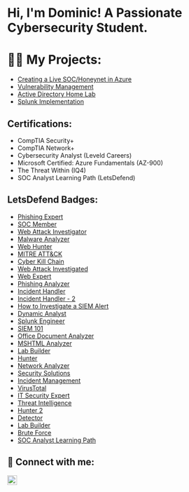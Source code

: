 <h1>Hi, I'm Dominic! A Passionate Cybersecurity Student. </h1>

<h1>👨‍💻 My Projects:</h1>

  - [Creating a Live SOC/Honeynet in Azure](https://github.com/Dmarsh1935/Azure-SOC)
  - [Vulnerability Management](https://github.com/Dmarsh1935/Vulnerability-Management)
  - [Active Directory Home Lab](https://github.com/Dmarsh1935/AD-Lab)
  - [Splunk Implementation](https://github.com/Dmarsh1935/Splunk-Implementation)




## Certifications: 
- CompTIA Security+ 
- CompTIA Network+
- Cybersecurity Analyst (Leveld Careers)
- Microsoft Certified: Azure Fundamentals (AZ-900)
- The Threat Within (IQ4)
- SOC Analyst Learning Path (LetsDefend)


## LetsDefend Badges:
- [Phishing Expert](https://app.letsdefend.io/my-badges/detail/a7f16098-15b9-43ff-bb75-9cab6020f8a2)
- [SOC Member](https://app.letsdefend.io/my-badges/detail/e01d502e-067f-44e2-9507-8373eb2663b2)
- [Web Attack Investigator](https://app.letsdefend.io/my-badges/detail/a5f9d307-1107-40c7-998e-ca09ec93d6db)
- [Malware Analyzer](https://app.letsdefend.io/my-badges/detail/3fe22dab-3b38-4fa0-8e80-c7fd89863594)
- [Web Hunter](https://app.letsdefend.io/my-badges/detail/b6589dc3-e2d8-406d-924d-a84ed0d4efde)
- [MITRE ATT&CK](https://app.letsdefend.io/my-badges/detail/7f5a3a70-326e-4adc-8fbc-e24f1fa1b51f)
- [Cyber Kill Chain](https://app.letsdefend.io/my-badges/detail/b91e3ff1-6d5b-42ac-83a9-a47ae6d34674)
- [Web Attack Investigated](https://app.letsdefend.io/my-badges/detail/4c324635-a1e3-4294-9038-3218e0641c92)
- [Web Expert](https://app.letsdefend.io/my-badges/detail/4c324635-a1e3-4294-9038-3218e0641c92)
- [Phishing Analyzer](https://app.letsdefend.io/my-badges/detail/b009b1d5-8d03-4c5e-bd04-a5fbe49d5fd2)
- [Incident Handler](https://app.letsdefend.io/my-badges/detail/6b7579b3-3081-4458-8f40-77b53f2fab24)
- [Incident Handler - 2](https://app.letsdefend.io/my-badges/detail/6b7579b3-3081-4458-8f40-77b53f2fab24)
- [How to Investigate a SIEM Alert](https://app.letsdefend.io/my-badges/detail/f866a069133b4c9c8dc51b1839dff3f3)
- [Dynamic Analyst](https://app.letsdefend.io/my-badges/detail/801592c1db7f4c79b5eade41a0c7d310)
- [Splunk Engineer](https://app.letsdefend.io/my-badges/detail/cd19bcd8b32146668ca55b61afd5d9ef)
- [SIEM 101](https://app.letsdefend.io/my-badges/detail/5c91c895e22d4c6e9d51670bfd8bf77b)
- [Office Document Analyzer](https://app.letsdefend.io/my-rewards/detail/cb531b3bcf1249a2887a584c254d161f)
- [MSHTML Analyzer](https://app.letsdefend.io/my-rewards/detail/a9a69b9898554ee19e32b037735e8457)
- [Lab Builder](https://app.letsdefend.io/my-rewards/detail/37abdc4a69964fa6a7c287fcd201d1ab)
- [Hunter](https://app.letsdefend.io/my-rewards/detail/e4f91535945648129f301b814f6db468)
- [Network Analyzer](https://app.letsdefend.io/my-rewards/detail/29677bad98be4e34bea0bc722572704d)
- [Security Solutions](https://app.letsdefend.io/my-rewards/detail/81f272e70a1f4acc8479a28887e5bcf4)
- [Incident Management](https://app.letsdefend.io/my-rewards/detail/eea3af56fda144efb77a1bb428b7fa68)
- [VirusTotal](https://app.letsdefend.io/my-rewards/detail/707f4325f65641b2a3ea512e551381ac)
- [IT Security Expert](https://app.letsdefend.io/my-rewards/detail/3c9172aa39674587bc98811ec2e467e9)
- [Threat Intelligence](https://app.letsdefend.io/my-rewards/detail/a4020a86ac22483fa7db3fe6ceec5edb)
- [Hunter 2](https://app.letsdefend.io/my-rewards/detail/377aba55355b48b392950cd185687014)
- [Detector](https://app.letsdefend.io/my-rewards/detail/11ab502e0f3e4b0ea58e1d4ab0996fc5)
- [Lab Builder](https://app.letsdefend.io/my-rewards/detail/2bcc93aa782546f39f48e13fdf2dc1a8)
- [Brute Force](https://app.letsdefend.io/my-rewards/detail/0a6100967f5a43b3ae224177ba510458)
- [SOC Analyst Learning Path](https://app.letsdefend.io/my-rewards/detail/d25c1bd0-7cb1-4cb1-b02e-80cdd2bf9d89)










<h2> 🤳 Connect with me:</h2>

[<img align="left" alt="DominicMarsh | LinkedIn" width="22px" src="https://cdn.jsdelivr.net/npm/simple-icons@v3/icons/linkedin.svg" />][linkedin]


[linkedin]: https://www.linkedin.com/in/dominicmarsh721



